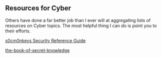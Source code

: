 ## Resources for Cyber
Others have done a far better job than I ever will at aggregating lists of resources on Cyber topics. The most helpful thing I can do is point you to their efforts. 

[s0cm0nkeys Security Reference Guide](https://s0cm0nkey.gitbook.io/s0cm0nkeys-security-reference-guide/)

[the-book-of-secret-knowledge](https://github.com/trimstray/the-book-of-secret-knowledge)
